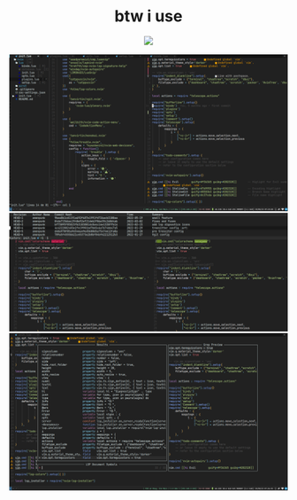 <h1 align="center">btw i use</h1>
<p align="center"><img src="https://www.archlinux.org/static/logos/archlinux-logo-black-90dpi.0c696e9c0d84.png"></p>

![Screenshot](/scrot/1.png)
![Screenshot](/scrot/2.png)
![Screenshot](/scrot/3.png)
